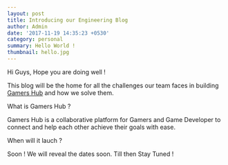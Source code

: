 ```yaml
---
layout: post
title: Introducing our Engineering Blog
author: Admin
date: '2017-11-19 14:35:23 +0530'
category: personal
summary: Hello World !
thumbnail: hello.jpg
---
```


Hi Guys, Hope you are doing well ! 

This blog will be the home for all the challenges our team faces in building [Gamers Hub](https://gamershub.in) and how we solve them. 

What is Gamers Hub ?

Gamers Hub is a collaborative platform for Gamers and Game Developer to connect and help each other achieve their goals with ease.

When will it lauch ?

Soon ! We will reveal the dates soon. Till then Stay Tuned !



